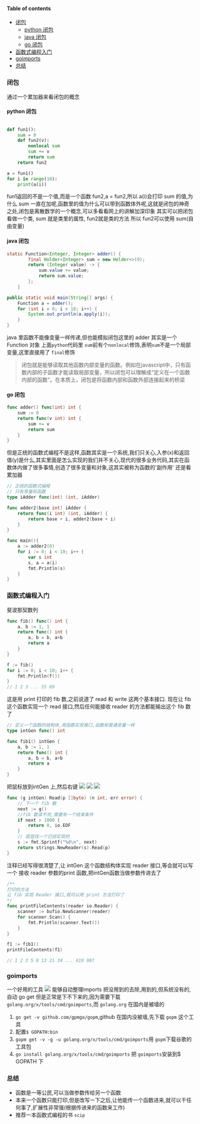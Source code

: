 #### Table of contents
- [闭包](#闭包)
    - [python 闭包](#python-闭包)
    - [java 闭包](#java-闭包)
    - [go 闭包](#go-闭包)
- [函数式编程入门](#函数式编程入门)
- [goimports](#goimports)
- [总结](#总结)

### 闭包
通过一个累加器来看闭包的概念

#### python 闭包
```python

def fun1():
    sum = 0
    def fun2(v):
        nonlocal sum
        sum += v
        return sum
    return fun2

a = fun1()
for i in range(10):
    print(a(i))
```
fun1返回的不是一个值,而是一个函数 fun2,a = fun2,所以 a(i)会打印 sum 的值,为什么 sum 一直在加呢,函数里的值为什么可以带到函数体外呢,这就是闭包的神奇之处,闭包是离散数学的一个概念,可以多看看网上的讲解加深印象
其实可以把闭包看做一个类, sum 就是类里的属性, fun2就是类的方法
所以 fun2可以使用 sum(自由变量)

#### java 闭包
```java
static Function<Integer, Integer> adder() {
        final Holder<Integer> sum = new Holder<>(0);
        return (Integer value) -> {
            sum.value += value;
            return sum.value;
        };
    }

public static void main(String[] args) {
    Function a = adder();
    for (int i = 0; i < 10; i++) {
        System.out.println(a.apply(i));
    }
}
```
java 里函数不能像变量一样传递,但也能模拟闭包这里的 adder 其实是一个 Function 对象
上面`python`代码里 `sum`前有个`nonlocal`修饰,表明`sum`不是一个局部变量,这里直接用了 `final`修饰

> 闭包就是能够读取其他函数内部变量的函数。例如在javascript中，只有函数内部的子函数才能读取局部变量，所以闭包可以理解成“定义在一个函数内部的函数“。在本质上，闭包是将函数内部和函数外部连接起来的桥梁

#### go 闭包
```go
func adder() func(int) int {
	sum := 0
	return func(v int) int {
		sum += v
		return sum
	}
}
```
但是正统的函数式编程不是这样,函数其实是一个系统,我们只关心,入参(x)和返回值(y)是什么,其实里面是怎么实现的我们并不关心,现代的很多业务代码,其实在函数体内做了很多事情,创造了很多变量和对象,这其实被称为函数的'副作用'
还是看累加器
```go
// 正统的函数式编程
// 只有常量和函数
type iAdder func(int) (int, iAdder)

func adder2(base int) iAdder {
	return func(i int) (int, iAdder) {
		return base + i, adder2(base + i)
	}
}

func main(){
    a := adder2(0)
	for i := 0; i < 10; i++ {
		var s int
		s, a = a(i)
		fmt.Println(s)
	}
}
```

### 函数式编程入门
斐波那契数列
```go
func fib() func() int {
	a, b := 1, 1
	return func() int {
		a, b = b, a+b
		return a
	}
}

f := fib()
for i := 0; i < 10; i++ {
	fmt.Println(f())
}
// 1 2 3 ... 55 89
```

这是用 print 打印的 fib 数,之前说道了 read 和 write 这两个基本接口.
现在让 fib这个函数实现一个 read 接口,然后任何能接收 reader 的方法都能输出这个 fib 数了
```go
// 定义一个函数的结构体,用函数实现接口,函数和普通变量一样
type intGen func() int

func fib1() intGen {
	a, b := 1, 1
	return func() int {
		a, b = b, a+b
		return a
	}
}
```
把鼠标放到intGen 上,然后右键
![](http://oqb4aabpb.bkt.clouddn.com/18-8-11/45524464.jpg)
![](http://oqb4aabpb.bkt.clouddn.com/18-8-11/68743049.jpg)
![](http://oqb4aabpb.bkt.clouddn.com/18-8-11/73783184.jpg)

```go
func (g intGen) Read(p []byte) (n int, err error) {
	// 下一个 fib 数
	next := g()
	//fib 数读不完,需要有一个结束条件
	if next > 1000 {
		return 0, io.EOF
	}
	// 底层找一个已经实现的
	s := fmt.Sprintf("%d\n", next)
	return strings.NewReader(s).Read(p)
}
```
注释已经写得很清楚了,让 intGen 这个函数结构体实现 reader 接口,等会就可以写一个 接收 reader 参数的print 函数,把intGen函数当做参数传进去了
```go
/**
打印的方法
让 fib 实现 Reader 接口,就可以用 print 方法打印了
*/
func printFileContents(reader io.Reader) {
	scanner := bufio.NewScanner(reader)
	for scanner.Scan() {
		fmt.Println(scanner.Text())
	}
}

f1 := fib1()
printFileContents(f1)

// 1 2 3 5 8 13 21 34 ... 610 987
```

### goimports
一个好用的工具
![](http://oqb4aabpb.bkt.clouddn.com/18-8-11/94132184.jpg)
能够自动整理imports
把没用到的去除,用到的,但系统没有的,自动 go get
但是正常是下不下来的,因为需要下载`golang.org/x/tools/cmd/goimports`,而 `golang.org` 在国内是被墙的

1. `go get -v github.com/gpmgo/gopm`,github 在国内没被墙,先下载 `gopm` 这个工具
2. 配置`$ GOPATH:bin`
3. `gopm get -v -g -u golang.org/x/tools/cmd/goimports`用 `gopm`下载谷歌的工具包
4. `go install golang.org/x/tools/cmd/goimports` 把 `goimports`安装到$ GOPATH 下


### 总结
- 函数是一等公民,可以当做参数传给另一个函数
- 本来一个函数只能打印,但是改写一下之后,让他能传一个函数进来,就可以干任何事了,扩展性非常强(根据传进来的函数来工作)
- 推荐一本函数式编程的书 `scip`





